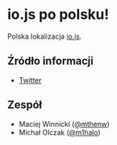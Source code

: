 # io.js po polsku!

Polska lokalizacja [io.js](https://iojs.org).

## Źródło informacji

- [Twitter](https://twitter.com/iojs_pl)

## Zespół

- Maciej Winnicki ([@mthenw](https://github.com/mthenw))
- Michał Olczak ([@m1halo](https://github.com/m1halo))
